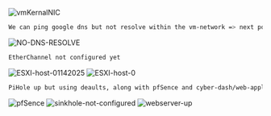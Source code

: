 ![vmKernalNIC](https://github.com/user-attachments/assets/337c34de-4b38-4ec2-987e-0f99ff7afddf)

```bash
We can ping google dns but not resolve within the vm-network => next point to a dns resolver/dns sinkhole
```
![NO-DNS-RESOLVE](https://github.com/user-attachments/assets/da06997f-8e38-4d30-a100-83e8997840f9)
```bash
EtherChannel not configured yet
```
![ESXI-host-01142025](https://github.com/user-attachments/assets/b1a88847-bc1c-4b6e-a194-cfd79e4c25f9)
![ESXI-host-0](https://github.com/user-attachments/assets/461de010-9383-4fc2-8036-45ebbe8595e9)

```bash
PiHole up but using deaults, along with pfSence and cyber-dash/web-application "review firewalls this Spring 2025 semester and test rss feed for Security Week".
```
![pfSence](https://github.com/user-attachments/assets/ba8dbae4-d40e-4fc9-b143-a01d392ffe6a)
![sinkhole-not-configured](https://github.com/user-attachments/assets/5ab416a0-09d4-4a79-9b20-66d2afd8b386)
![webserver-up](https://github.com/user-attachments/assets/966b95d6-ae10-44b1-b81c-b35383c57e39)
